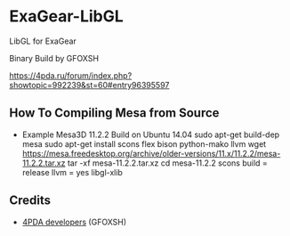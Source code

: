 # ExaGear-LibGL
 LibGL for ExaGear

Binary Build by GFOXSH

https://4pda.ru/forum/index.php?showtopic=992239&st=60#entry96395597

## How To Compiling Mesa from Source
- Example Mesa3D 11.2.2 Build on Ubuntu 14.04 
    sudo apt-get build-dep mesa
    sudo apt-get install scons flex bison python-mako llvm
    wget https://mesa.freedesktop.org/archive/older-versions/11.x/11.2.2/mesa-11.2.2.tar.xz
    tar -xf mesa-11.2.2.tar.xz
    cd mesa-11.2.2
    scons build = release llvm = yes libgl-xlib

## Credits
- [4PDA developers](https://4pda.ru/forum/index.php?showtopic=804309&st=6840#entry96039823) (GFOXSH)
